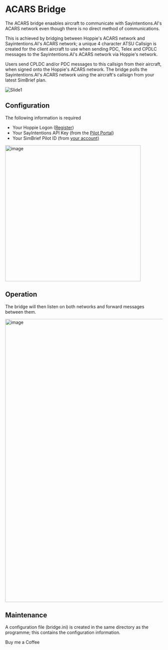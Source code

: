 # **ACARS Bridge**

The ACARS bridge enaables aircraft to communicate with Sayintentions.AI's ACARS network even though there is no direct method of communications.

This is achieved by bridging between Hoppie's ACARS network and Sayintentions.AI's ACARS network; a unique 4 character ATSU Callsign is created for the client aircraft to use when sending PDC, Telex and CPDLC messages to the Sayintentions.AI's ACARS network via Hoppie's network.

Users send CPLDC and/or PDC messages to this callsign from their aircraft, when signed onto the Hoppie's ACARS network. The bridge polls the Sayintentions.AI's ACARS network using the aircraft's callsign from your latest SimBrief plan.

![Slide1](https://github.com/user-attachments/assets/011b27c5-ea01-4520-bea2-f0b2b7b8b8fe)

## Configuration

The following information is required

* Your Hoppie Logon ([Register](https://www.hoppie.nl/acars/system/register.html "Register for Hoppie"))
* Your SayIntentions API Key (from the [Pilot Portal](https://portal.sayintentions.ai/portal/account/ "pilot portal"))
* Your SimBrief Pilot ID (from [your account)](https://dispatch.simbrief.com/account "SB ccount")

<img width="433" alt="image" src="https://github.com/user-attachments/assets/4ecbfb8a-8022-457e-befc-d71eef1a440b">

## Operation

The bridge will then listen on both networks and forward messages between them.

<img width="901" alt="image" src="https://github.com/user-attachments/assets/26e2267f-e98a-496d-a443-42faea927bca">

## Maintenance

A configuration file (bridge.ini) is created in the same directory as the programme; this contains the configuration information.


Buy me a Coffee
